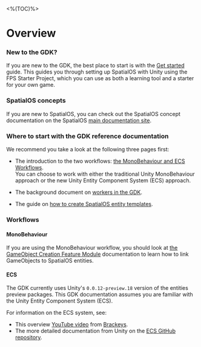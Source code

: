 <%(TOC)%>
# Overview

### New to the GDK?
If you are new to the GDK, the best place to start is with the [Get started]({{urlRoot}}/projects/fps/get-started/get-started) guide. This guides you through setting up SpatialOS with Unity using the FPS Starter Project, which you can use as both a learning tool and a starter for your own game.

### SpatialOS concepts

If you are new to SpatialOS, you can check out the SpatialOS concept documentation on the SpatialOS [main documentation site](https://docs.improbable.io/reference/latest/shared/concepts/spatialos).


### Where to start with the GDK reference documentation

We recommend you take a look at the following three pages first:

* The introduction to the two workflows: [the MonoBehaviour and ECS Workflows]({{urlRoot}}/reference/workflows/which-workflow.md). <br/>
You can choose to work with either the traditional Unity MonoBehaviour approach or the new Unity Entity Component System (ECS) approach.

* The background document on [workers in the GDK]({{urlRoot}}/reference/concepts/worker.md).

* The guide on [how to create SpatialOS entity templates]({{urlRoot}}/reference/concepts/entity-templates.md).

### Workflows

#### MonoBehaviour

If you are using the MonoBehaviour workflow, you should look at [the GameObject Creation Feature Module]({{urlRoot}}/modules/game-object-creation/overview) documentation to learn how to link GameObjects to SpatialOS entities.

#### ECS 

The GDK currently uses Unity's `0.0.12-preview.18` version of the entities preview packages. This GDK documentation assumes you are familiar with the Unity Entity Component System (ECS).

For information on the ECS system, see:

* This overview [YouTube video](https://www.youtube.com/watch?v=_U9wRgQyy6s) from [Brackeys](http://brackeys.com/).
* The more detailed documentation from Unity on the [ECS GitHub repository](https://github.com/Unity-Technologies/EntityComponentSystemSamples/blob/master/Documentation/index.md).
